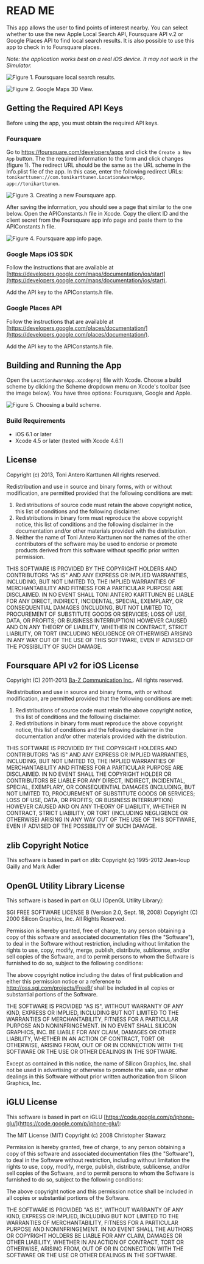 # READ ME

This app allows the user to find points of interest nearby. You can select
whether to use the new Apple Local Search API, Foursquare API v.2 or Google Places API 
to find local search results. It is also possible to use this app to check in to 
Foursquare places. 

*Note: the application works best on a real iOS device. It may not work in the Simulator.*

![Figure 1. Foursquare local search results.](/DocumentationImages/Trending.png "Figure 1. Foursquare local search results.") 

![Figure 2. Google Maps 3D View.](/DocumentationImages/Pittsburgh.png "Figure 2. Google Maps 3D View.")

## Getting the Required API Keys

Before using the app, you must obtain the required API keys.

### Foursquare

Go to https://foursquare.com/developers/apps and click the `Create a New App` button.
The the required information to the form and click changes (figure 1). The redirect URL should be
the same as the URL scheme in the Info.plist file of the app. In this case, enter the
following redirect URLs: `tonikarttunen://com.tonikarttunen.LocationAwareApp, app://tonikarttunen`.

![Figure 3. Creating a new Foursquare app.](/DocumentationImages/NewFoursquareApp.png "Figure 3. Creating a new Foursquare app.")

After saving the information, you should see a page that similar to the one below.
Open the APIConstants.h file in Xcode. Copy the client ID and the client secret from the Foursquare app info page and paste them to the APIConstants.h file.

![Figure 4. Foursquare app info page.](/DocumentationImages/FoursquareAppInfo.png "Figure 4. Foursquare app info page.") 

### Google Maps iOS SDK

Follow the instructions that are available at
[https://developers.google.com/maps/documentation/ios/start](https://developers.google.com/maps/documentation/ios/start).

Add the API key to the APIConstants.h file.

### Google Places API

Follow the instructions that are available at
[https://developers.google.com/places/documentation/](https://developers.google.com/places/documentation/).

Add the API key to the APIConstants.h file.

## Building and Running the App

Open the `LocationAwareApp.xcodeproj` file with Xcode.
Choose a build scheme by clicking the Scheme dropdown menu on Xcode's toolbar (see the image below). You have three options: Foursquare, Google and Apple.

![Figure 5. Choosing a build scheme.](/DocumentationImages/BuildSchemeSettings.png "Figure 5. Choosing a build scheme.")

### Build Requirements

+ iOS 6.1 or later
+ Xcode 4.5 or later (tested with Xcode 4.6.1)

## License

Copyright (c) 2013, Toni Antero Karttunen
All rights reserved.

Redistribution and use in source and binary forms, with or without
modification, are permitted provided that the following conditions are met:

1. Redistributions of source code must retain the above copyright
   notice, this list of conditions and the following disclaimer.
2. Redistributions in binary form must reproduce the above copyright
   notice, this list of conditions and the following disclaimer in the
   documentation and/or other materials provided with the distribution.
3. Neither the name of Toni Antero Karttunen nor the
   names of the other contributors of the software may be used to endorse or promote
   products derived from this software without specific prior written permission.

THIS SOFTWARE IS PROVIDED BY THE COPYRIGHT HOLDERS AND CONTRIBUTORS "AS IS" AND
ANY EXPRESS OR IMPLIED WARRANTIES, INCLUDING, BUT NOT LIMITED TO, THE IMPLIED
WARRANTIES OF MERCHANTABILITY AND FITNESS FOR A PARTICULAR PURPOSE ARE
DISCLAIMED. IN NO EVENT SHALL TONI ANTERO KARTTUNEN BE LIABLE FOR ANY
DIRECT, INDIRECT, INCIDENTAL, SPECIAL, EXEMPLARY, OR CONSEQUENTIAL DAMAGES
(INCLUDING, BUT NOT LIMITED TO, PROCUREMENT OF SUBSTITUTE GOODS OR SERVICES;
LOSS OF USE, DATA, OR PROFITS; OR BUSINESS INTERRUPTION) HOWEVER CAUSED AND
ON ANY THEORY OF LIABILITY, WHETHER IN CONTRACT, STRICT LIABILITY, OR TORT
(INCLUDING NEGLIGENCE OR OTHERWISE) ARISING IN ANY WAY OUT OF THE USE OF THIS
SOFTWARE, EVEN IF ADVISED OF THE POSSIBILITY OF SUCH DAMAGE.

## Foursquare API v2 for iOS License

Copyright (C) 2011-2013 [Ba-Z Communication Inc.](http://www.ba-z.co.jp/). All rights reserved.

Redistribution and use in source and binary forms, with or without
modification, are permitted provided that the following conditions are met:

1. Redistributions of source code must retain the above copyright notice,
   this list of conditions and the following disclaimer.
2. Redistributions in binary form must reproduce the above copyright notice,
   this list of conditions and the following disclaimer in the documentation
   and/or other materials provided with the distribution.

THIS SOFTWARE IS PROVIDED BY THE COPYRIGHT HOLDERS AND CONTRIBUTORS "AS IS"
AND ANY EXPRESS OR IMPLIED WARRANTIES, INCLUDING, BUT NOT LIMITED TO, THE
IMPLIED WARRANTIES OF MERCHANTABILITY AND FITNESS FOR A PARTICULAR PURPOSE
ARE DISCLAIMED. IN NO EVENT SHALL THE COPYRIGHT HOLDER OR CONTRIBUTORS BE
LIABLE FOR ANY DIRECT, INDIRECT, INCIDENTAL, SPECIAL, EXEMPLARY, OR
CONSEQUENTIAL DAMAGES (INCLUDING, BUT NOT LIMITED TO, PROCUREMENT OF
SUBSTITUTE GOODS OR SERVICES; LOSS OF USE, DATA, OR PROFITS; OR BUSINESS
INTERRUPTION) HOWEVER CAUSED AND ON ANY THEORY OF LIABILITY, WHETHER IN
CONTRACT, STRICT LIABILITY, OR TORT (INCLUDING NEGLIGENCE OR OTHERWISE)
ARISING IN ANY WAY OUT OF THE USE OF THIS SOFTWARE, EVEN IF ADVISED OF THE
POSSIBILITY OF SUCH DAMAGE.

## zlib Copyright Notice

This software is based in part on zlib:
Copyright (c) 1995-2012 Jean-loup Gailly and Mark Adler

## OpenGL Utility Library License

This software is based in part on GLU (OpenGL Utility Library):

SGI FREE SOFTWARE LICENSE B (Version 2.0, Sept. 18, 2008)
Copyright (C) 2000 Silicon Graphics, Inc. All Rights Reserved.

Permission is hereby granted, free of charge, to any person obtaining a copy of
this software and associated documentation files (the "Software"), to deal in
the Software without restriction, including without limitation the rights to
use, copy, modify, merge, publish, distribute, sublicense, and/or sell copies of
the Software, and to permit persons to whom the Software is furnished to do so,
subject to the following conditions:

The above copyright notice including the dates of first publication and either
this permission notice or a reference to http://oss.sgi.com/projects/FreeB/
shall be included in all copies or substantial portions of the Software.

THE SOFTWARE IS PROVIDED "AS IS", WITHOUT WARRANTY OF ANY KIND, EXPRESS OR
IMPLIED, INCLUDING BUT NOT LIMITED TO THE WARRANTIES OF MERCHANTABILITY, FITNESS
FOR A PARTICULAR PURPOSE AND NONINFRINGEMENT. IN NO EVENT SHALL SILICON
GRAPHICS, INC. BE LIABLE FOR ANY CLAIM, DAMAGES OR OTHER LIABILITY, WHETHER IN
AN ACTION OF CONTRACT, TORT OR OTHERWISE, ARISING FROM, OUT OF OR IN CONNECTION
WITH THE SOFTWARE OR THE USE OR OTHER DEALINGS IN THE SOFTWARE.

Except as contained in this notice, the name of Silicon Graphics, Inc. shall not
be used in advertising or otherwise to promote the sale, use or other dealings
in this Software without prior written authorization from Silicon Graphics, Inc.

## iGLU License

This software is based in part on iGLU [https://code.google.com/p/iphone-glu/](https://code.google.com/p/iphone-glu/):

The MIT License (MIT)
Copyright (c) 2008 Christopher Stawarz

Permission is hereby granted, free of charge, to any person obtaining a copy of
this software and associated documentation files (the "Software"), to deal in
the Software without restriction, including without limitation the rights to
use, copy, modify, merge, publish, distribute, sublicense, and/or sell copies of
the Software, and to permit persons to whom the Software is furnished to do so,
subject to the following conditions:

The above copyright notice and this permission notice shall be included in all
copies or substantial portions of the Software.

THE SOFTWARE IS PROVIDED "AS IS", WITHOUT WARRANTY OF ANY KIND, EXPRESS OR
IMPLIED, INCLUDING BUT NOT LIMITED TO THE WARRANTIES OF MERCHANTABILITY,
FITNESS FOR A PARTICULAR PURPOSE AND NONINFRINGEMENT. IN NO EVENT SHALL THE
AUTHORS OR COPYRIGHT HOLDERS BE LIABLE FOR ANY CLAIM, DAMAGES OR OTHER
LIABILITY, WHETHER IN AN ACTION OF CONTRACT, TORT OR OTHERWISE, ARISING FROM,
OUT OF OR IN CONNECTION WITH THE SOFTWARE OR THE USE OR OTHER DEALINGS IN THE
SOFTWARE.
